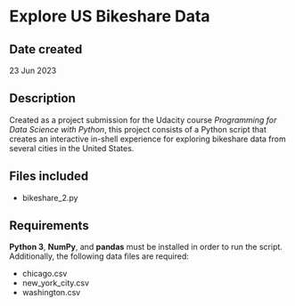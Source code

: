# Explore US Bikeshare Data

## Date created
23 Jun 2023

## Description
Created as a project submission for the Udacity course _Programming for Data Science with Python_, this project consists of a Python script that creates an interactive in-shell experience for exploring bikeshare data from several cities in the United States.

## Files included
* bikeshare_2.py

## Requirements
**Python 3**, **NumPy**, and **pandas** must be installed in order to run the script.  Additionally, the following data files are required:
* chicago.csv
* new_york_city.csv
* washington.csv